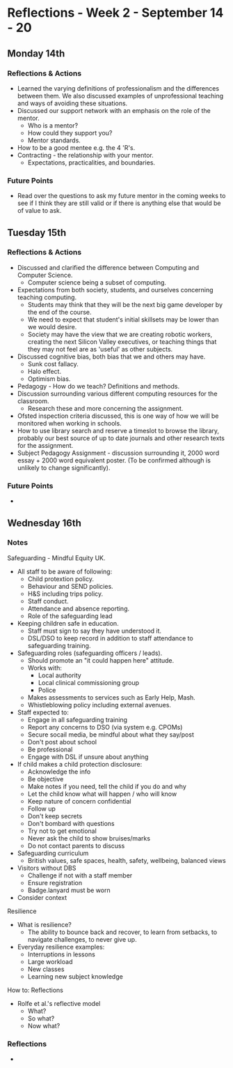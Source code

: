 Reflections - Week 2 - September 14 - 20
===

Monday 14th
---
### Reflections & Actions
* Learned the varying definitions of professionalism and the differences between them. We also discussed examples of unprofessional teaching and ways of avoiding these situations.
* Discussed our support network with an emphasis on the role of the mentor.
    * Who is a mentor?
    * How could they support you?
    * Mentor standards.
* How to be a good mentee e.g. the 4 'R's.
* Contracting - the relationship with your mentor.
    * Expectations, practicalities, and boundaries.

### Future Points
* Read over the questions to ask my future mentor in the coming weeks to see if I think they are still valid or if there is anything else that would be of value to ask.

Tuesday 15th
---
### Reflections & Actions
* Discussed and clarified the difference between Computing and Computer Science.
    * Computer science being a subset of computing.
* Expectations from both society, students, and ourselves concerning teaching computing.
    * Students may think that they will be the next big game developer by the end of the course.
    * We need to expect that student's initial skillsets may be lower than we would desire.
    * Society may have the view that we are creating robotic workers, creating the next Silicon Valley executives, or teaching things that they may not feel are as 'useful' as other subjects.
* Discussed cognitive bias, both bias that we and others may have.
    * Sunk cost fallacy.
    * Halo effect.
    * Optimism bias.
* Pedagogy - How do we teach? Definitions and methods.
* Discussion surrounding various different computing resources for the classroom.
    * Research these and more concerning the assignment.
* Ofsted inspection criteria discussed, this is one way of how we will be monitored when working in schools.
* How to use library search and reserve a timeslot to browse the library, probably our best source of up to date journals and other research texts for the assignment.
* Subject Pedagogy Assignment - discussion surrounding it, 2000 word essay + 2000 word equivalent poster. (To be confirmed although is unlikely to change significantly).

### Future Points
* 

Wednesday 16th
---
### Notes
Safeguarding - Mindful Equity UK.
* All staff to be aware of following:
    * Child protextion policy.
    * Behaviour and SEND policies.
    * H&S including trips policy.
    * Staff conduct.
    * Attendance and absence reporting.
    * Role of the safeguarding lead
* Keeping children safe in education.
    * Staff must sign to say they have understood it.
    * DSL/DSO to keep record in addition to staff attendance to safeguarding training.
* Safeguarding roles (safeguarding officers / leads).
    * Should promote an "it could happen here" attitude.
    * Works with:
        * Local authority
        * Local clinical commissioning group
        * Police
    * Makes assessments to services such as Early Help, Mash.
    * Whistleblowing policy including external avenues.
* Staff expected to: 
    * Engage in all safeguarding training
    * Report any concerns to DSO (via system e.g. CPOMs)
    * Secure socail media, be mindful about what they say/post
    * Don't post about school
    * Be professional
    * Engage with DSL if unsure about anything
* If child makes a child protection disclosure:
    * Acknowledge the info
    * Be objective
    * Make notes if you need, tell the child if you do and why
    * Let the child know what will happen / who will know
    * Keep nature of concern confidential
    * Follow up
    * Don't keep secrets
    * Don't bombard with questions
    * Try not to get emotional
    * Never ask the child to show bruises/marks
    * Do not contact parents to discuss
* Safeguarding curriculum
    * British values, safe spaces, health, safety, wellbeing, balanced views
* Visitors without DBS
    * Challenge if not with a staff member
    * Ensure registration
    * Badge.lanyard must be worn
* Consider context

Resilience
* What is resilience? 
    * The ability to bounce back and recover, to learn from setbacks, to navigate challenges, to never give up.
* Everyday resilience examples:
    * Interruptions in lessons
    * Large workload
    * New classes
    * Learning new subject knowledge

How to: Reflections
* Rolfe et al.'s reflective model
    * What?
    * So what?
    * Now what?

### Reflections
* 